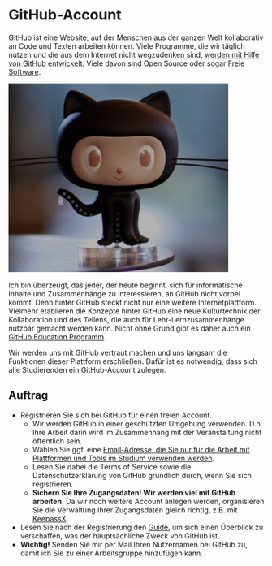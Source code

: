 # GitHub-Account

[GitHub](https://github.com) ist eine Website, auf der Menschen aus der ganzen Welt kollaborativ an Code und Texten arbeiten können. Viele Programme, die wir täglich nutzen und die aus dem Internet nicht wegzudenken sind, [werden mit Hilfe von GitHub entwickelt](https://github.com/explore). Viele davon sind Open Source oder sogar [Freie Software](http://www.gnu.org/philosophy/free-sw.html).

![Wie heißt dieses Tier?](../assets/maskottchen.png)

Ich bin überzeugt, das jeder, der heute beginnt, sich für informatische Inhalte und Zusammenhänge zu interessieren, an GitHub nicht vorbei kommt. Denn hinter GitHub steckt nicht nur eine weitere Internetplattform. Vielmehr etablieren die Konzepte hinter GitHub eine neue Kulturtechnik der Kollaboration und des Teilens, die auch für Lehr-Lernzusammenhänge nutzbar gemacht werden kann. Nicht ohne Grund gibt es daher auch ein [GitHub Education Programm](https://education.github.com/).

Wir werden uns mit GitHub vertraut machen und uns langsam die Funktionen dieser Plattform erschließen. Dafür ist es notwendig, dass sich alle Studierenden ein GitHub-Account zulegen.

## Auftrag

* Registrieren Sie sich bei GitHub für einen freien Account.
  * Wir werden GitHub in einer geschützten Umgebung verwenden. D.h. Ihre Arbeit darin wird im Zusammenhang mit der Veranstaltung nicht öffentlich sein.
  * Wählen Sie ggf. eine [Email-Adresse, die Sie nur für die Arbeit mit Plattformen und Tools im Studium verwenden werden](./mailadresse.md).
  * Lesen Sie dabei die Terms of Service sowie die Datenschutzerklärung von GitHub gründlich durch, wenn Sie sich registrieren.
  * **Sichern Sie Ihre Zugangsdaten! Wir werden viel mit GitHub arbeiten.** Da wir noch weitere Account anlegen werden, organisieren Sie die Verwaltung Ihrer Zugangsdaten gleich richtig, z.B. mit [KeepassX](https://www.keepassx.org/).
* Lesen Sie nach der Registrierung den [Guide](https://guides.github.com/activities/hello-world/), um sich einen Überblick zu verschaffen, was der hauptsächliche Zweck von GitHub ist.
* **Wichtig!** Senden Sie mir per Mail Ihren Nutzernamen bei GitHub zu, damit ich Sie zu einer Arbeitsgruppe hinzufügen kann.
